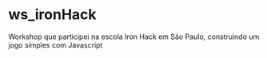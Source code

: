 # ws_ironHack
Workshop que participei na escola Iron Hack em São Paulo, construindo um jogo simples com Javascript
